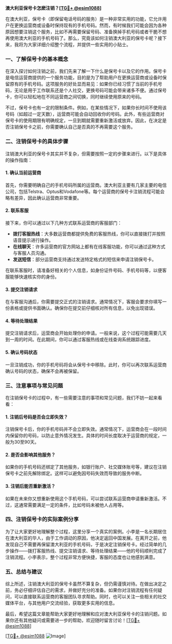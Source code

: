 **澳大利亚保号卡怎麽注销？[[TG💪+ @esim1088](https://t.me/s/esim1088)]**

在澳大利亚，保号卡（即保留电话号码的服务）是一种非常实用的功能，它允许用户在更换运营商或设备时保持现有的手机号码。然而，有时候我们可能会因为各种原因想要注销这个服务，比如不再需要保留号码、准备换掉手机号码或者干脆不想再使用澳大利亚的手机号码了。那么，究竟该如何注销澳大利亚的保号卡呢？接下来，我将为大家详细介绍整个流程，并提供一些实用的小贴士。

### 一、了解保号卡的基本概念

在深入探讨如何注销之前，我们先来了解一下什么是保号卡以及它的作用。保号卡是电信运营商提供的一个服务功能，目的是为了帮助用户在更换运营商或设备时保留原有的手机号码。这项服务的好处显而易见：如果你已经习惯了当前的手机号码，无论是用于工作联系还是个人社交，更换号码可能会带来诸多不便。通过保号卡，你可以轻松地在不同运营商之间切换，同时继续使用原来的号码。

不过，保号卡也有一定的限制条件。例如，在某些情况下，如果你长时间不使用该号码（如超过一定天数），运营商可能会自动回收你的号码。此外，有些运营商对保号卡的使用期限有明确规定，一旦到期就需要重新激活或放弃。因此，在决定是否注销保号卡之前，你需要确认自己是否真的不再需要这个服务。

### 二、注销保号卡的具体步骤

注销澳大利亚的保号卡其实并不复杂，但需要按照一定的步骤来进行。以下是具体的操作指南：

#### 1. 确认当前运营商
首先，你需要明确自己的手机号码所属的运营商。澳大利亚主要有几家主要的电信公司，包括Telstra、Optus和Vodafone等。每个运营商的保号卡注销流程可能会略有差异，因此确认运营商非常重要。

#### 2. 联系客服
接下来，你可以通过以下几种方式联系运营商的客服部门：
- **拨打客服热线**：大多数运营商都提供免费的客服热线，你可以直接拨打并按照语音提示进行操作。
- **在线聊天**：许多运营商的官方网站上都有在线客服功能，你可以通过这种方式与客服人员沟通。
- **发送短信**：部分运营商支持通过发送特定格式的短信来申请注销保号卡。

在联系客服时，请准备好相关的个人信息，如身份证件号码、手机号码等，以便客服能够快速核实你的身份。

#### 3. 提交注销请求
在与客服沟通后，你需要提交正式的注销请求。通常情况下，客服会要求你填写一份表格或提供书面确认。确保你在提交前仔细核对所有信息，以免出现错误。

#### 4. 等待处理结果
提交注销请求后，运营商会开始处理你的申请。一般来说，这个过程可能需要几天到一周的时间。在此期间，你可以通过客服热线或在线查询系统跟踪进度。

#### 5. 确认号码状态
一旦注销成功，你的手机号码将会从保号卡中移除。此时，你可以再次联系运营商确认号码的状态，确保不会再被保留。

### 三、注意事项与常见问题

在注销保号卡的过程中，有一些需要注意的事项和常见问题，我们不妨一起来看看：

#### 1. 注销后号码是否会立即失效？
注销保号卡后，你的手机号码并不会立即失效。通常情况下，运营商会在一段时间内保留你的号码，以防止意外情况发生。具体的时间长度取决于运营商的规定，一般为30至90天。

#### 2. 是否会影响其他服务？
如果你的手机号码还绑定了其他服务，如银行账户、社交媒体账号等，建议在注销保号卡之前先解除绑定。这样可以避免因号码失效而导致的服务中断。

#### 3. 注销后能否重新激活？
如果在未来你又想重新使用这个手机号码，可以尝试联系运营商申请重新激活。不过，这通常需要满足一定的条件，比如号码未被他人占用等。

### 四、注销保号卡的实际案例分享

为了让大家更好地理解整个过程，这里分享一个真实的案例。小李是一名长期居住在澳大利亚的华人，由于工作调动的原因，他决定返回中国发展。在离开之前，他发现自己不需要再保留澳大利亚的手机号码，于是决定注销保号卡。经过简单的几步操作——拨打客服热线、提交注销请求、等待处理结果——他的号码顺利完成了注销流程。小李表示，整个过程非常方便快捷，客服的态度也让他感到满意。

### 五、总结与建议

综上所述，注销澳大利亚的保号卡虽然不算复杂，但仍需谨慎对待。在做出决定之前，务必仔细评估自己的需求，并做好充分的准备。如果你对注销流程有任何疑问，可以直接联系运营商的客服团队寻求帮助。同时，也可以关注一些相关的社交媒体平台，与其他用户交流经验，获取更多实用的信息。

最后，希望这篇文章能帮助大家更好地理解和应对澳大利亚保号卡的注销问题。如果你还有其他疑问或需要进一步的帮助，欢迎随时留言讨论！[[TG💪+ @esim1088](https://t.me/s/esim1088)] 

[[TG💪+ @esim1088](https://t.me/s/esim1088) ![Image](https://i.postimg.cc/4NQfJmqS/Snipaste-2025-05-13-00-14-12.png)]
